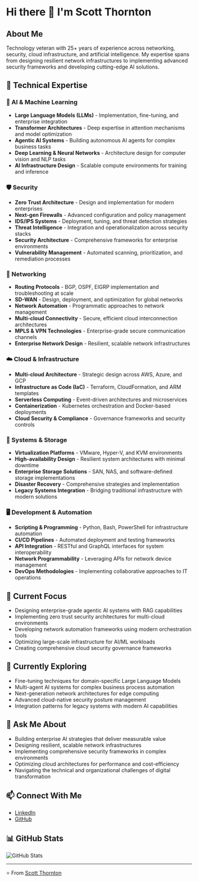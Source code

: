 # Hi there 👋 I'm Scott Thornton

## About Me
Technology veteran with 25+ years of experience across networking, security, cloud infrastructure, and artificial intelligence. My expertise spans from designing resilient network infrastructures to implementing advanced security frameworks and developing cutting-edge AI solutions.

## 🔧 Technical Expertise

### 🧠 AI & Machine Learning
- **Large Language Models (LLMs)** - Implementation, fine-tuning, and enterprise integration
- **Transformer Architectures** - Deep expertise in attention mechanisms and model optimization
- **Agentic AI Systems** - Building autonomous AI agents for complex business tasks
- **Deep Learning & Neural Networks** - Architecture design for computer vision and NLP tasks
- **AI Infrastructure Design** - Scalable compute environments for training and inference

### 🛡️ Security
- **Zero Trust Architecture** - Design and implementation for modern enterprises
- **Next-gen Firewalls** - Advanced configuration and policy management
- **IDS/IPS Systems** - Deployment, tuning, and threat detection strategies
- **Threat Intelligence** - Integration and operationalization across security stacks
- **Security Architecture** - Comprehensive frameworks for enterprise environments
- **Vulnerability Management** - Automated scanning, prioritization, and remediation processes

### 🔌 Networking
- **Routing Protocols** - BGP, OSPF, EIGRP implementation and troubleshooting at scale
- **SD-WAN** - Design, deployment, and optimization for global networks
- **Network Automation** - Programmatic approaches to network management
- **Multi-cloud Connectivity** - Secure, efficient cloud interconnection architectures
- **MPLS & VPN Technologies** - Enterprise-grade secure communication channels
- **Enterprise Network Design** - Resilient, scalable network infrastructures

### ☁️ Cloud & Infrastructure
- **Multi-cloud Architecture** - Strategic design across AWS, Azure, and GCP
- **Infrastructure as Code (IaC)** - Terraform, CloudFormation, and ARM templates
- **Serverless Computing** - Event-driven architectures and microservices
- **Containerization** - Kubernetes orchestration and Docker-based deployments
- **Cloud Security & Compliance** - Governance frameworks and security controls

### 💾 Systems & Storage
- **Virtualization Platforms** - VMware, Hyper-V, and KVM environments
- **High-availability Design** - Resilient system architectures with minimal downtime
- **Enterprise Storage Solutions** - SAN, NAS, and software-defined storage implementations
- **Disaster Recovery** - Comprehensive strategies and implementation
- **Legacy Systems Integration** - Bridging traditional infrastructure with modern solutions

### 🖥️ Development & Automation
- **Scripting & Programming** - Python, Bash, PowerShell for infrastructure automation
- **CI/CD Pipelines** - Automated deployment and testing frameworks
- **API Integration** - RESTful and GraphQL interfaces for system interoperability
- **Network Programmability** - Leveraging APIs for network device management
- **DevOps Methodologies** - Implementing collaborative approaches to IT operations

## 🔭 Current Focus
- Designing enterprise-grade agentic AI systems with RAG capabilities
- Implementing zero trust security architectures for multi-cloud environments
- Developing network automation frameworks using modern orchestration tools
- Optimizing large-scale infrastructure for AI/ML workloads
- Creating comprehensive cloud security governance frameworks

## 🌱 Currently Exploring
- Fine-tuning techniques for domain-specific Large Language Models
- Multi-agent AI systems for complex business process automation
- Next-generation network architectures for edge computing
- Advanced cloud-native security posture management
- Integration patterns for legacy systems with modern AI capabilities

## 💬 Ask Me About
- Building enterprise AI strategies that deliver measurable value
- Designing resilient, scalable network infrastructures
- Implementing comprehensive security frameworks in complex environments
- Optimizing cloud architectures for performance and cost-efficiency
- Navigating the technical and organizational challenges of digital transformation

## 📫 Connect With Me
- [LinkedIn](https://www.linkedin.com/in/scthornton)
- [GitHub](https://github.com/scthornton)

## 📊 GitHub Stats
![GitHub Stats](https://github-readme-stats.vercel.app/api?username=scthornton&show_icons=true&theme=radical)

---
⭐️ From [Scott Thornton](https://github.com/scthornton)